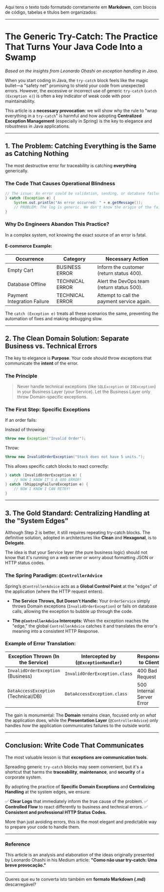 Aqui tens o texto todo formatado corretamente em **Markdown**, com blocos de código, tabelas e títulos bem organizados:

---

# The Generic Try-Catch: The Practice That Turns Your Java Code Into a Swamp

*Based on the insights from Leonardo Ohashi on exception handling in Java.*

When you start coding in Java, the `try-catch` block feels like the magic bullet—a "safety net" promising to shield your code from unexpected errors. However, the excessive or incorrect use of generic `try-catch` (`catch (Exception e)`) is often a key indicator of weak code with poor maintainability.

This article is a **necessary provocation**: we will show why the rule to "wrap everything in a `try-catch`" is harmful and how adopting **Centralized Exception Management** (especially in Spring) is the key to elegance and robustness in Java applications.

---

## 1. The Problem: Catching Everything is the Same as Catching Nothing

The most destructive error for traceability is catching **everything** generically.

### The Code That Causes Operational Blindness

```java
// The issue: An error could be validation, sending, or database failure.
} catch (Exception e) {  
    System.out.println("An error occurred: " + e.getMessage());
    // PROBLEM: The log is generic. We don't know the origin of the failure.
}
```

### Why Do Engineers Abandon This Practice?

In a complex system, not knowing the exact source of an error is fatal.

#### E-commerce Example:

| Occurrence                  | Category        | Necessary Action                           |
| --------------------------- | --------------- | ------------------------------------------ |
| Empty Cart                  | BUSINESS ERROR  | Inform the customer (return status 400).   |
| Database Offline            | TECHNICAL ERROR | Alert the DevOps team (return status 500). |
| Payment Integration Failure | TECHNICAL ERROR | Attempt to call the payment service again. |

The `catch (Exception e)` treats all these scenarios the same, preventing the automation of fixes and making debugging slow.

---

## 2. The Clean Domain Solution: Separate Business vs. Technical Errors

The key to elegance is **Purpose**.
Your code should throw exceptions that communicate the **intent** of the error.

### The Principle

> Never handle technical exceptions (like `SQLException` or `IOException`) in your Business Layer (your Service).
> Let the Business Layer only throw Domain-specific exceptions.

### The First Step: Specific Exceptions

If an order fails:

Instead of throwing:

```java
throw new Exception("Invalid Order");
```

Throw:

```java
throw new InvalidOrderException("Stock does not have 5 units.");
```

This allows specific catch blocks to react correctly:

```java
} catch (InvalidOrderException e) { 
    // NOW I KNOW IT'S A 400 ERROR!
} catch (ShippingFailureException e) {
    // NOW I KNOW I CAN RETRY!
}
```

---

## 3. The Gold Standard: Centralizing Handling at the "System Edges"

Although Step 2 is better, it still requires repeating try-catch blocks.
The definitive solution, adopted in architectures like **Clean** and **Hexagonal**, is to **Delegate**.

The idea is that your Service layer (the pure business logic) should not know that it's running on a web server or worry about formatting JSON or HTTP status codes.

### The Spring Paradigm: `@ControllerAdvice`

Spring’s `@ControllerAdvice` acts as a **Global Control Point** at the "edges" of the application (where the HTTP request enters).

* **The Service Throws, But Doesn't Handle:**
  Your `OrderService` simply throws Domain exceptions (`InvalidOrderException`) or fails on database calls, allowing the exception to bubble up through the code.

* **The `@ControllerAdvice` Intercepts:**
  When the exception reaches the "edge," the global `ControllerAdvice` catches it and translates the error's meaning into a consistent HTTP Response.

### Example of Error Translation:

| Exception Thrown (In the Service)    | Intercepted by (`@ExceptionHandler`) | Response to Client        |
| ------------------------------------ | ------------------------------------ | ------------------------- |
| `InvalidOrderException` (Business)   | `InvalidOrderException.class`        | 400 Bad Request           |
| `DataAccessException` (Technical/DB) | `DataAccessException.class`          | 500 Internal Server Error |

The gain is monumental:
The **Domain** remains clean, focused only on *what* the application does, while the **Presentation Layer** (`@ControllerAdvice`) only handles *how* the application communicates failures to the outside world.

---

## Conclusion: Write Code That Communicates

The most valuable lesson is that **exceptions are communication tools**.

Spreading generic `try-catch` blocks may seem convenient, but it's a shortcut that harms the **traceability**, **maintenance**, and **security** of a corporate system.

By adopting the practice of **Specific Domain Exceptions** and **Centralizing Handling** at the system edges, we ensure:

✅ **Clear Logs** that immediately inform the true cause of the problem.
✅ **Controlled Flow** to react differently to business and technical errors.
✅ **Consistent and professional HTTP Status Codes.**

More than just avoiding errors, this is the most elegant and predictable way to prepare your code to handle them.

---

### Reference

This article is an analysis and elaboration of the ideas originally presented by Leonardo Ohashi in his Medium article:
**"Como não usar try-catch: Uma breve provocação."**

---

Queres que eu te converta isto também em **formato Markdown (.md)** descarregável?
